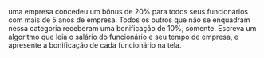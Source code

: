  uma empresa concedeu um bônus de 20% para todos
seus funcionários com mais de 5 anos de empresa. Todos os outros que não se enquadram nessa
categoria receberam uma bonificação de 10%, somente. Escreva um algoritmo que leia o salário do
funcionário e seu tempo de empresa, e apresente a bonificação de cada funcionário na tela.
